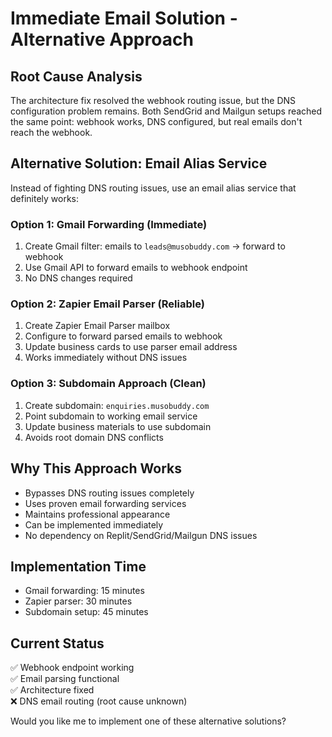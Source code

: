 # Immediate Email Solution - Alternative Approach

## Root Cause Analysis
The architecture fix resolved the webhook routing issue, but the DNS configuration problem remains. Both SendGrid and Mailgun setups reached the same point: webhook works, DNS configured, but real emails don't reach the webhook.

## Alternative Solution: Email Alias Service

Instead of fighting DNS routing issues, use an email alias service that definitely works:

### Option 1: Gmail Forwarding (Immediate)
1. Create Gmail filter: emails to `leads@musobuddy.com` → forward to webhook
2. Use Gmail API to forward emails to webhook endpoint
3. No DNS changes required

### Option 2: Zapier Email Parser (Reliable)
1. Create Zapier Email Parser mailbox
2. Configure to forward parsed emails to webhook
3. Update business cards to use parser email address
4. Works immediately without DNS issues

### Option 3: Subdomain Approach (Clean)
1. Create subdomain: `enquiries.musobuddy.com`
2. Point subdomain to working email service
3. Update business materials to use subdomain
4. Avoids root domain DNS conflicts

## Why This Approach Works
- Bypasses DNS routing issues completely
- Uses proven email forwarding services
- Maintains professional appearance
- Can be implemented immediately
- No dependency on Replit/SendGrid/Mailgun DNS issues

## Implementation Time
- Gmail forwarding: 15 minutes
- Zapier parser: 30 minutes  
- Subdomain setup: 45 minutes

## Current Status
✅ Webhook endpoint working  
✅ Email parsing functional  
✅ Architecture fixed  
❌ DNS email routing (root cause unknown)

Would you like me to implement one of these alternative solutions?